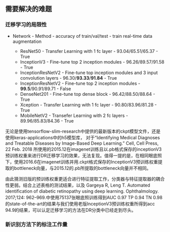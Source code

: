 ## 需要解决的难题

### 迁移学习的局限性
* Network - Method - accuracy of train/val/test - train real-time data augmentation

  * ResNet50 - Transfer Learning with 1 fc layer - 93.04/65.51/65.37 - True
  * InceptionV3 - Fine-tune top 2 inception modules - 96.26/89.57/91.58 - True
  * InceptionResNetV2 - Fine-tune top inception modules and 3 input convolution layers - 96.30/**93.33**/**91.84** - True
  * InceptionResNetV2 - Fine-tune top 2 inception modules - **99.5**/90.91/89.71 - False
  * DenseNet201 - Fine-tune top dense block - 96.42/88.50/88.64 - True
  * Xception - Transfer Learning with 1 fc layer - 90.80/83.96/81.28 - True
  * MobileNetV2 - Transefer Learning with 2 fc layers - 89.96/85.83/84.36 - True
  
无论是使用tensorflow-slim-research中提供的最新版本的ckpt模型文件，还是使用keras-applications中的h5模型库， 对于“Identifying Medical Diagnoses and Treatable Diseases by Image-Based Deep Learning.” Cell, Cell Press, 22 Feb. 2018 所使用的2015.12在imagenet训练且以.pb格式保存的inceptionV3预训练权重来进行DR迁移学习的效果，无法复现。值得一提的是，在相同眼底照下，使用2016.6在imagenet训练并用.ckpt格式保存的InceptionV3预训练权重提取的bottleneck向量，与2015.12的.pb所提取的bottleneck向量并不相同。

由此猜测旧版的预训练权重更适合进行特征提取工作，分类器与特征提取器的耦合性更弱。结合上述表格的测试结果，以及 Gargeya R, Leng T. Automated identiﬁcation of diabetic retinopathy using deep learning. Ophthalmology. 2017;124: 962–969.中使用75137张眼底照训练得到AUC 0.97 TP 0.94 TN 0.98的state-of-the-art的结果与我们使用老版InceptionV3预训练权重所得到acc 94.9的结果，可以认定迁移学习的方法在DR分类中已经走到尽头。

### 新识别方法下的标注工作量

  
 
